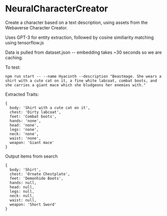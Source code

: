 # NeuralCharacterCreator
Create a character based on a text description, using assets from the Webaverse Character Creator.

Uses GPT-3 for entity extraction, followed by cosine similiarity matching using tensorflow.js

Data is pulled from dataset.json -- embedding takes ~30 seconds so we are caching.

To test:
```
npm run start -- --name Hyacinth --description "Beastmage. She wears a shirt with a cute cat on it, a fine white labcoat, combat boots, and she carries a giant mace which she bludgeons her enemies with."
```

Extracted Traits:
```
{
  body: 'Shirt with a cute cat on it',
  chest: 'Dirty labcoat',
  feet: 'Combat boots',
  hands: 'none',
  head: 'none',
  legs: 'none',
  neck: 'none',
  waist: 'none',
  weapon: 'Giant mace'
}
```

Output items from search
```
{
  body: 'Shirt',
  chest: 'Ornate Chestplate',
  feet: 'Demonhide Boots',
  hands: null,
  head: null,
  legs: null,
  neck: null,
  waist: null,
  weapon: 'Short Sword'
}
```
